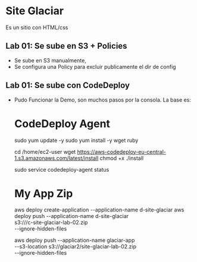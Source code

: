 # Site Glaciar

Es un sitio con HTML/css

## Lab 01: Se sube en S3 + Policies

   - Se sube en S3 manualmente, 
   - Se configura una Policy para excluir publicamente el dir de config

## Lab 01: Se sube con CodeDeploy

   - Pudo Funcionar la Demo, son muchos pasos por la consola.
     La base es:

      # CodeDeploy Agent

      sudo yum update -y 
      sudo yum install -y wget ruby 

      cd /home/ec2-user
      wget https://aws-codedeploy-eu-central-1.s3.amazonaws.com/latest/install
      chmod +x ./install

      sudo service codedeploy-agent status

      # My App Zip

      aws deploy create-application --application-name d-site-glaciar
      aws deploy push               --application-name d-site-glaciar \
               s3://<glaciar-bucket>/c-site-glaciar-lab-02.zip \
            --ignore-hidden-files



      aws deploy push --application-name glaciar-app \
               --s3-location s3://glaciar2/site-glaciar-lab-02.zip \
               --ignore-hidden-files
